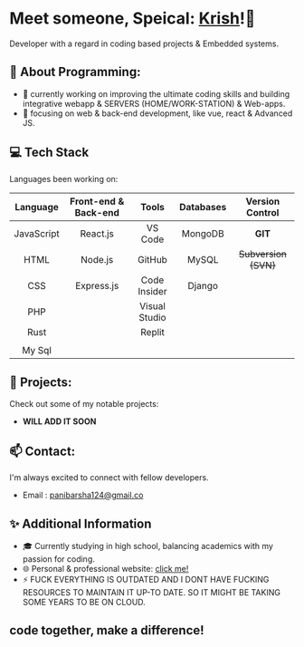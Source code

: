 # Meet someone, Speical: [Krish](https://me.chhris.repl.co)!👋

Developer with a regard in coding based projects & Embedded systems.


## 🌟 About Programming: 

- 🔭 currently working on improving the ultimate coding skills and building integrative webapp & SERVERS (HOME/WORK-STATION) & Web-apps.
- 🌱 focusing on web & back-end development, like vue, react & Advanced JS.
     

## 💻 Tech Stack

Languages been working on:

| Language     | Front-end & Back-end |      Tools      |   Databases   |  Version Control  | 
|:------------:|:--------------------:|:---------------:|:-------------:|:-----------------:|
| JavaScript   | React.js             |   VS Code       |    MongoDB    |  **GIT**              |
| HTML         |  Node.js             |   GitHub        |    MySQL      |  ~~Subversion (SVN)~~                 |
| CSS          |  Express.js          |   Code Insider  |    Django     |                  | 
| PHP          |                      |   Visual Studio |               |                   |      
| Rust  |                      |   Replit        |               |                   |  
|                              | | | | |
|        My Sql     | | | | |

## 🚀 Projects:

Check out some of my notable projects:

- **WILL ADD IT SOON**

## 📫 Contact:

I'm always excited to connect with fellow developers.

- Email : [panibarsha124@gmail.co](mailto:panibarsha124@gmail.com)


## ✨ Additional Information

- 🎓 Currently studying in high school, balancing academics with my passion for coding.
- 🌐 Personal & professional website: [click me!](https://me.chhris.repl.co) 
- ⚡ FUCK EVERYTHING IS OUTDATED AND I DONT HAVE FUCKING RESOURCES TO MAINTAIN IT UP-TO DATE. SO IT MIGHT BE TAKING SOME YEARS TO BE ON CLOUD.

## code together, make a difference! 
